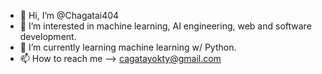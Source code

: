 - 👋 Hi, I’m @Chagatai404
- 👀 I’m interested in machine learning, AI engineering, web and software development.
- 🌱 I’m currently learning machine learning w/ Python.
- 📫 How to reach me --> cagatayokty@gmail.com

<!---
Chewyty/Chewyty is a ✨ special ✨ repository because its `README.md` (this file) appears on your GitHub profile.
You can click the Preview link to take a look at your changes.
--->
